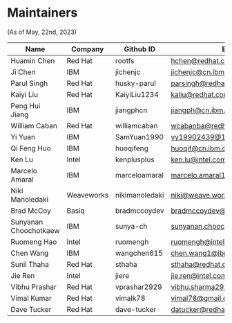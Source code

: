 # Maintainers

<!-- markdownlint-disable  MD013 -->
<!-- Teporarily disable MD013 - Line length to keep the table formatting  -->

(As of May, 22nd, 2023)

| Name                  | Company    | Github ID      | Email                            |
| --------------------- | ---------- | -------------- | -------------------------------- |
| Huamin Chen           | Red Hat    | rootfs         | <hchen@redhat.com>               |
| Ji Chen               | IBM        | jichenjc       | <jichenjc@cn.ibm.com>            |
| Parul Singh           | Red Hat    | husky-parul    | <parsingh@redhat.com>            |
| Kaiyi Liu             | Red Hat    | KaiyiLiu1234   | <kaliu@redhat.com>               |
| Peng Hui Jiang        | IBM        | jiangphcn      | <jiangph@cn.ibm.com>             |
| William Caban         | Red Hat    | williamcaban   | <wcabanba@redhat.com>            |
| Yi Yuan               | IBM        | SamYuan1990    | <yy19902439@126.com>             |
| Qi Feng Huo           | IBM        | huoqifeng      | <huoqif@cn.ibm.com>              |
| Ken Lu                | Intel      | kenplusplus    | <ken.lu@intel.com>               |
| Marcelo Amaral        | IBM        | marceloamaral  | <marcelo.amaral1@ibm.com>        |
| Niki Manoledaki       | Weaveworks | nikimanoledaki | <niki@weave.works>               |
| Brad McCoy            | Basiq      | bradmccoydev   | <bradmccoydev@gmail.com>         |
| Sunyanan Choochotkaew | IBM        | sunya-ch       | <sunyanan.choochotkaew1@ibm.com> |
| Ruomeng Hao           | Intel      | ruomengh       | <ruomengh@intel.com>             |
| Chen Wang             | IBM        | wangchen615    | <chen.wang1@ibm.com>             |
| Sunil Thaha           | Red Hat    | sthaha         | <sthaha@redhat.com>              |
| Jie Ren               | Intel      | jiere          | <jie.ren@intel.com>              |
| Vibhu Prashar         | Red Hat    | vprashar2929   | <vibhu.sharma2929@gmail.com>     |
| Vimal Kumar           | Red Hat    | vimalk78       | <vimal78@gmail.com>              |
| Dave Tucker           | Red Hat    | dave-tucker    | <datucker@redhat.com>            |
<!-- markdownlint-enable  MD013 -->
